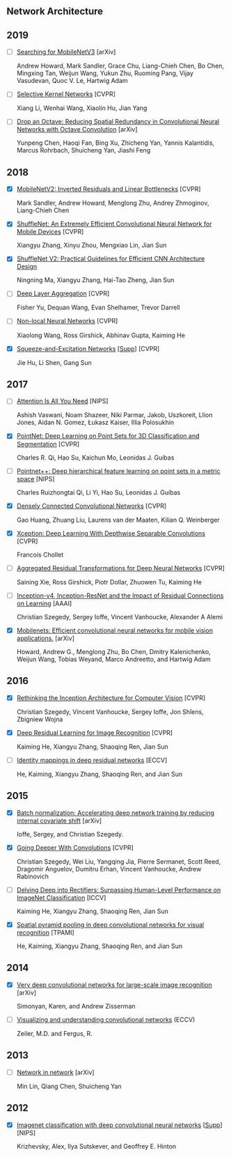 ## Network Architecture

## 2019

- [ ] [Searching for MobileNetV3](https://arxiv.org/pdf/1905.02244.pdf) [arXiv]

	Andrew Howard, Mark Sandler, Grace Chu, Liang-Chieh Chen, Bo Chen, Mingxing Tan, Weijun Wang, Yukun Zhu, Ruoming Pang, Vijay Vasudevan, Quoc V. Le, Hartwig Adam

- [ ] [Selective Kernel Networks](https://arxiv.org/pdf/1903.06586.pdf) [CVPR]
	
	Xiang Li, Wenhai Wang, Xiaolin Hu, Jian Yang
	
- [ ] [Drop an Octave: Reducing Spatial Redundancy in Convolutional Neural Networks with Octave Convolution](https://arxiv.org/pdf/1904.05049.pdf) [arXiv]
	
	Yunpeng Chen, Haoqi Fan, Bing Xu, Zhicheng Yan, Yannis Kalantidis, Marcus Rohrbach, Shuicheng Yan, Jiashi Feng

## 2018
- [X] [MobileNetV2: Inverted Residuals and Linear Bottlenecks](http://openaccess.thecvf.com/content_cvpr_2018/papers/Sandler_MobileNetV2_Inverted_Residuals_CVPR_2018_paper.pdf) [CVPR]

	Mark Sandler, Andrew Howard, Menglong Zhu, Andrey Zhmoginov, Liang-Chieh Chen

- [X] [ShuffleNet: An Extremely Efficient Convolutional Neural Network for Mobile Devices](http://openaccess.thecvf.com/content_cvpr_2018/papers/Zhang_ShuffleNet_An_Extremely_CVPR_2018_paper.pdf) [CVPR]

	Xiangyu Zhang, Xinyu Zhou, Mengxiao Lin, Jian Sun
	
- [X] [ShuffleNet V2: Practical Guidelines for Efficient CNN Architecture Design](http://openaccess.thecvf.com/content_ECCV_2018/papers/Ningning_Light-weight_CNN_Architecture_ECCV_2018_paper.pdf)

	Ningning Ma, Xiangyu Zhang, Hai-Tao Zheng, Jian Sun

- [ ] [Deep Layer Aggregation](http://openaccess.thecvf.com/content_cvpr_2018/papers/Yu_Deep_Layer_Aggregation_CVPR_2018_paper.pdf) [CVPR]

	Fisher Yu, Dequan Wang, Evan Shelhamer, Trevor Darrell
	
- [ ] [Non-local Neural Networks](http://openaccess.thecvf.com/content_cvpr_2018/papers/Wang_Non-Local_Neural_Networks_CVPR_2018_paper.pdf) [CVPR]

	Xiaolong Wang, Ross Girshick, Abhinav Gupta, Kaiming He

- [X] [Squeeze-and-Excitation Networks](http://openaccess.thecvf.com/content_cvpr_2018/papers/Hu_Squeeze-and-Excitation_Networks_CVPR_2018_paper.pdf) [[Supp](http://openaccess.thecvf.com/content_cvpr_2018/Supplemental/1287-supp.pdf)] [CVPR]

	Jie Hu, Li Shen, Gang Sun

## 2017
- [ ] [Attention Is All You Need](http://papers.nips.cc/paper/7181-attention-is-all-you-need.pdf) [NIPS]

	Ashish Vaswani, Noam Shazeer, Niki Parmar, Jakob, Uszkoreit, Llion Jones, Aidan N. Gomez, Łukasz Kaiser, Illia Polosukhin

- [X] [PointNet: Deep Learning on Point Sets for 3D Classification and Segmentation](http://openaccess.thecvf.com/content_cvpr_2017/papers/Qi_PointNet_Deep_Learning_CVPR_2017_paper.pdf) [CVPR]

	Charles R. Qi, Hao Su, Kaichun Mo, Leonidas J. Guibas
	
- [ ] [Pointnet++: Deep hierarchical feature learning on point sets in a metric space](http://papers.nips.cc/paper/7095-pointnet-deep-hierarchical-feature-learning-on-point-sets-in-a-metric-space.pdf) [NIPS]

	Charles Ruizhongtai Qi, Li Yi, Hao Su, Leonidas J. Guibas

- [X] [Densely Connected Convolutional Networks](http://openaccess.thecvf.com/content_cvpr_2017/papers/Huang_Densely_Connected_Convolutional_CVPR_2017_paper.pdf) [CVPR]

	Gao Huang, Zhuang Liu, Laurens van der Maaten, Kilian Q. Weinberger
	
- [X] [Xception: Deep Learning With Depthwise Separable Convolutions](http://openaccess.thecvf.com/content_cvpr_2017/papers/Chollet_Xception_Deep_Learning_CVPR_2017_paper.pdf)  [CVPR]

	Francois Chollet
	
- [ ] [Aggregated Residual Transformations for Deep Neural Networks](http://openaccess.thecvf.com/content_cvpr_2017/papers/Xie_Aggregated_Residual_Transformations_CVPR_2017_paper.pdf) [CVPR]

	Saining Xie, Ross Girshick, Piotr Dollar, Zhuowen Tu, Kaiming He

- [ ] [Inception-v4, Inception-ResNet and the Impact of Residual Connections on Learning](https://www.aaai.org/ocs/index.php/AAAI/AAAI17/paper/view/14806/14311) [AAAI]

	Christian Szegedy, Sergey Ioffe, Vincent Vanhoucke, Alexander A Alemi

- [X] [Mobilenets: Efficient convolutional neural networks for mobile vision applications.](https://arxiv.org/pdf/1704.04861.pdf) [arXiv]

	Howard, Andrew G., Menglong Zhu, Bo Chen, Dmitry Kalenichenko, Weijun Wang, Tobias Weyand, Marco Andreetto, and Hartwig Adam

## 2016
- [X] [Rethinking the Inception Architecture for Computer Vision](https://www.cv-foundation.org/openaccess/content_cvpr_2016/papers/Szegedy_Rethinking_the_Inception_CVPR_2016_paper.pdf) [CVPR]

	Christian Szegedy, Vincent Vanhoucke, Sergey Ioffe, Jon Shlens, Zbigniew Wojna

- [X] [Deep Residual Learning for Image Recognition](http://openaccess.thecvf.com/content_cvpr_2016/papers/He_Deep_Residual_Learning_CVPR_2016_paper.pdf) [CVPR]

	Kaiming He, Xiangyu Zhang, Shaoqing Ren, Jian Sun
	
- [ ] [Identity mappings in deep residual networks](https://arxiv.org/pdf/1603.05027.pdf) [ECCV]

	He, Kaiming, Xiangyu Zhang, Shaoqing Ren, and Jian Sun

## 2015
- [X] [Batch normalization: Accelerating deep network training by reducing internal covariate shift](https://arxiv.org/pdf/1502.03167.pdf) [arXiv]

	Ioffe, Sergey, and Christian Szegedy.

- [X] [Going Deeper With Convolutions](https://www.cv-foundation.org/openaccess/content_cvpr_2015/papers/Szegedy_Going_Deeper_With_2015_CVPR_paper.pdf) [CVPR]

	Christian Szegedy, Wei Liu, Yangqing Jia, Pierre Sermanet, Scott Reed, Dragomir Anguelov, Dumitru Erhan, Vincent Vanhoucke, Andrew Rabinovich

- [ ] [Delving Deep into Rectifiers: Surpassing Human-Level Performance on ImageNet Classification](https://www.cv-foundation.org/openaccess/content_iccv_2015/papers/He_Delving_Deep_into_ICCV_2015_paper.pdf) [ICCV]

	Kaiming He, Xiangyu Zhang, Shaoqing Ren, Jian Sun

- [X] [Spatial pyramid pooling in deep convolutional networks for visual recognition](https://arxiv.org/pdf/1406.4729.pdf) [TPAMI]

	He, Kaiming, Xiangyu Zhang, Shaoqing Ren, and Jian Sun

## 2014

- [X] [Very deep convolutional networks for large-scale image recognition](https://arxiv.org/pdf/1409.1556.pdf) [arXiv] 

	Simonyan, Karen, and Andrew Zisserman

- [ ] [Visualizing and understanding convolutional networks](https://link.springer.com/content/pdf/10.1007%2F978-3-319-10590-1.pdf) (ECCV)

	Zeiler, M.D. and Fergus, R.

## 2013

- [ ] [Network in network](https://arxiv.org/pdf/1312.4400.pdf) [arXiv]

	Min Lin, Qiang Chen, Shuicheng Yan
	
## 2012
- [X] [Imagenet classification with deep convolutional neural networks](http://papers.nips.cc/paper/4824-imagenet-classification-with-deep-convolutional-neural-networks.pdf) [[Supp](http://papers.nips.cc/paper/4824-imagenet-classification-with-deep-convolutional-neural-networks-supplemental.zip)] [NIPS]

	Krizhevsky, Alex, Ilya Sutskever, and Geoffrey E. Hinton
